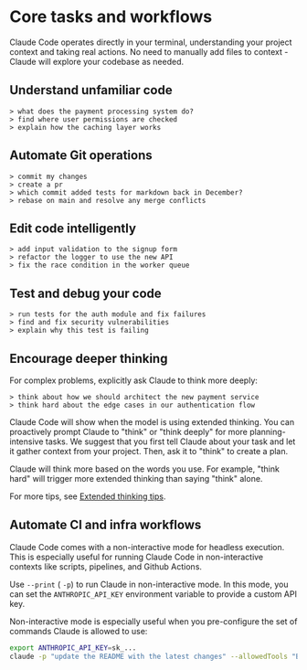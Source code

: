 # Core tasks and workflows

Claude Code operates directly in your terminal, understanding your project
context and taking real actions. No need to manually add files to context -
Claude will explore your codebase as needed.

## Understand unfamiliar code

```
> what does the payment processing system do?
> find where user permissions are checked
> explain how the caching layer works
```

## Automate Git operations

```
> commit my changes
> create a pr
> which commit added tests for markdown back in December?
> rebase on main and resolve any merge conflicts
```

## Edit code intelligently

```
> add input validation to the signup form
> refactor the logger to use the new API
> fix the race condition in the worker queue
```

## Test and debug your code

```
> run tests for the auth module and fix failures
> find and fix security vulnerabilities
> explain why this test is failing
```

## Encourage deeper thinking

For complex problems, explicitly ask Claude to think more deeply:

```
> think about how we should architect the new payment service
> think hard about the edge cases in our authentication flow
```

Claude Code will show when the model is using extended thinking. You can
proactively prompt Claude to "think" or "think deeply" for more
planning-intensive tasks. We suggest that you first tell Claude about your task
and let it gather context from your project. Then, ask it to "think" to create a
plan.

Claude will think more based on the words you use. For example, "think hard" will trigger more extended thinking than saying "think" alone.

For more tips, see
[Extended thinking tips](https://docs.anthropic.com/en/docs/build-with-claude/prompt-engineering/extended-thinking-tips).

## Automate CI and infra workflows

Claude Code comes with a non-interactive mode for headless execution. This is
especially useful for running Claude Code in non-interactive contexts like
scripts, pipelines, and Github Actions.

Use `--print` ( `-p`) to run Claude in non-interactive mode. In this mode, you
can set the `ANTHROPIC_API_KEY` environment variable to provide a custom API
key.

Non-interactive mode is especially useful when you pre-configure the set of
commands Claude is allowed to use:

```sh
export ANTHROPIC_API_KEY=sk_...
claude -p "update the README with the latest changes" --allowedTools "Bash(git diff:*)" "Bash(git log:*)" Write --disallowedTools ...
```